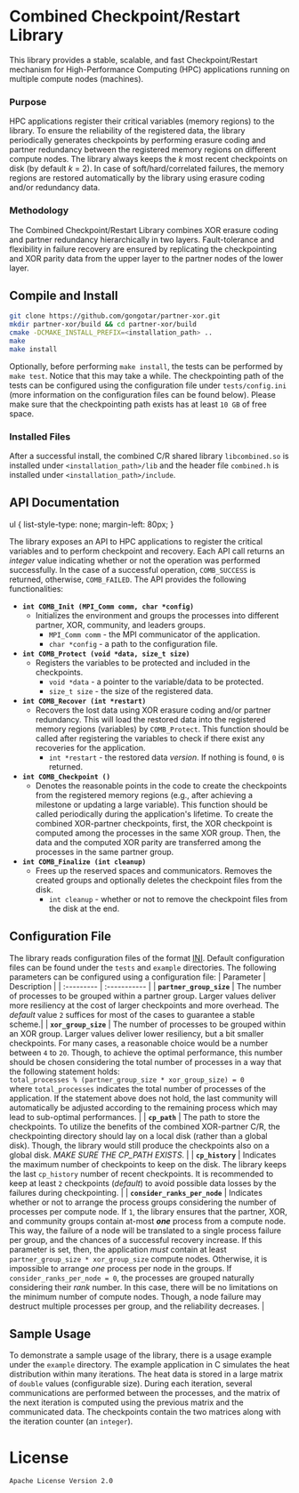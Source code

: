 # Combined Checkpoint/Restart Library

This library provides a stable, scalable, and fast Checkpoint/Restart mechanism for High-Performance Computing (HPC) applications running on multiple compute nodes (machines). 

### Purpose
HPC applications register their critical variables (memory regions) to the library. To ensure the reliability of the registered data, the library periodically generates checkpoints by performing erasure coding and partner redundancy between the registered memory regions on different compute nodes. The library always keeps the _k_ most recent checkpoints on disk (by default _k_ = 2). In case of soft/hard/correlated failures, the memory regions are restored automatically by the library using erasure coding and/or redundancy data. 

### Methodology
The Combined Checkpoint/Restart Library combines XOR erasure coding and partner redundancy hierarchically in two layers. Fault-tolerance and flexibility in failure recovery are ensured by replicating the checkpointing and XOR parity data from the upper layer to the partner nodes of the lower layer.

## Compile and Install
```sh
git clone https://github.com/gongotar/partner-xor.git
mkdir partner-xor/build && cd partner-xor/build 
cmake -DCMAKE_INSTALL_PREFIX=<installation_path> ..
make
make install
```
Optionally, before performing `make install`, the tests can be performed by `make test`. Notice that this may take a while. The checkpointing path of the tests can be configured using the configuration file under `tests/config.ini` (more information on the configuration files can be found below). Please make sure that the checkpointing path exists has at least `10 GB` of free space.

### Installed Files
After a successful install, the combined C/R shared library `libcombined.so` is installed under `<installation_path>/lib` and the header file `combined.h` is installed under `<installation_path>/include`.

## API Documentation

ul {
    list-style-type: none;
    margin-left: 80px;
}

The library exposes an API to HPC applications to register the critical variables and to perform checkpoint and recovery. Each API call returns an _integer_ value indicating whether or not the operation was performed successfully. In the case of a successful operation, `COMB_SUCCESS` is returned, otherwise, `COMB_FAILED`. The API provides the following functionalities:
* **```int COMB_Init (MPI_Comm comm, char *config)```** 
   * Initializes the environment and groups the processes into different partner, XOR, community, and leaders groups.
      * ```MPI_Comm comm``` - the MPI communicator of the application.
      * ```char *config``` - a path to the configuration file.
* **```int COMB_Protect (void *data, size_t size)```**
   * Registers the variables to be protected and included in the checkpoints.
      * ```void *data``` - a pointer to the variable/data to be protected.
      * ```size_t size``` - the size of the registered data.
* **```int COMB_Recover (int *restart)```** 
   * Recovers the lost data using XOR erasure coding and/or partner redundancy. This will load the restored data into the registered memory regions (variables) by ```COMB_Protect```. This function should be called after registering the variables to check if there exist any recoveries for the application.
      * ```int *restart``` - the restored data _version_. If nothing is found, `0` is returned.
* **```int COMB_Checkpoint ()```** 
   * Denotes the reasonable points in the code to create the checkpoints from the registered memory regions (e.g., after achieving a milestone or updating a large variable). This function should be called periodically during the application's lifetime. To create the combined XOR-partner checkpoints, first, the XOR checkpoint is computed among the processes in the same XOR group. Then, the data and the computed XOR parity are transferred among the processes in the same partner group.  
* **```int COMB_Finalize (int cleanup)```**
   * Frees up the reserved spaces and communicators. Removes the created groups and optionally deletes the checkpoint files from the disk.
      * ```int cleanup``` - whether or not to remove the checkpoint files from the disk at the end.

## Configuration File
The library reads configuration files of the format [INI](http://www.nongnu.org/chmspec/latest/INI.html). Default configuration files can be found under the `tests` and `example` directories. The following parameters can be configured using a configuration file:
| Parameter | Description |
| :--------- | :----------- |
| **```partner_group_size```** | The number of processes to be grouped within a partner group. Larger values deliver more resiliency at the cost of larger checkpoints and more overhead. The _default_ value `2` suffices for most of the cases to guarantee a stable scheme.|
| **```xor_group_size```** | The number of processes to be grouped within an XOR group. Larger values deliver lower resiliency, but a bit smaller checkpoints. For many cases, a reasonable choice would be a number between `4` to `20`. Though, to achieve the optimal performance, this number should be chosen considering the total number of processes in a way that the following statement holds: <br />```total_processes % (partner_group_size * xor_group_size) = 0``` <br />where ```total_processes``` indicates the total number of processes of the application. If the statement above does not hold, the last community will automatically be adjusted according to the remaining process which may lead to sub-optimal performances. |
| **```cp_path```** | The path to store the checkpoints. To utilize the benefits of the combined XOR-partner C/R, the checkpointing directory should lay on a local disk (rather than a global disk). Though, the library would still produce the checkpoints also on a global disk. _MAKE SURE THE CP_PATH EXISTS_. |
| **```cp_history```** | Indicates the maximum number of checkpoints to keep on the disk. The library keeps the last ```cp_history``` number of recent checkpoints. It is recommended to keep at least `2` checkpoints (_default_) to avoid possible data losses by the failures during checkpointing. |
| **```consider_ranks_per_node```** | Indicates whether or not to arrange the process groups considering the number of processes per compute node. If `1`, the library ensures that the partner, XOR, and community groups contain at-most _**one**_ process from a compute node. This way, the failure of a node will be translated to a single process failure per group, and the chances of a successful recovery increase. If this parameter is set, then, the application _must_ contain at least `partner_group_size * xor_group_size` compute nodes. Otherwise, it is impossible to arrange _one_ process per node in the groups. If `consider_ranks_per_node = 0`, the processes are grouped naturally considering their _rank_ number. In this case, there will be no limitations on the minimum number of compute nodes. Though, a node failure may destruct multiple processes per group, and the reliability decreases. |

## Sample Usage

To demonstrate a sample usage of the library, there is a usage example under the `example` directory. The example application in C simulates the heat distribution within many iterations. The heat data is stored in a large matrix of `double` values (configurable size). During each iteration, several communications are performed between the processes, and the matrix of the next iteration is computed using the previous matrix and the communicated data. The checkpoints contain the two matrices along with the iteration counter (an `integer`).

# License
    Apache License Version 2.0
